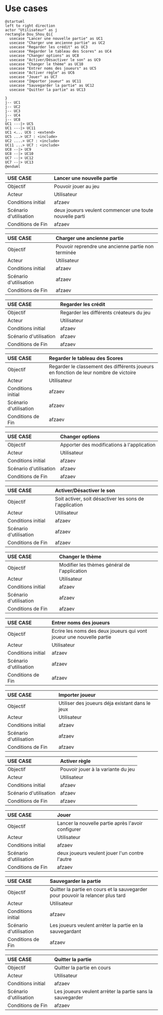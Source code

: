 # Use cases

``` plantuml
@startuml
left to right direction
actor "Utilisateur" as j
rectangle Dou_Shou_Qi{
  usecase "Lancer une nouvelle partie" as UC1
  usecase "Charger une ancienne partie" as UC2
  usecase "Regarder les crédit" as UC3
  usecase "Regarder le tableau des Scores" as UC4
  usecase "Changer options" as UC8
  usecase "Activer/Désactiver le son" as UC9
  usecase "Changer le thème" as UC10
  usecase "Entrer noms des joueurs" as UC5
  usecase "Activer règle" as UC6
  usecase "Jouer" as UC7
  usecase "Importer joueur" as UC11
  usecase "Sauvegarder la partie" as UC12
  usecase "Quitter la partie" as UC13
  
}
j-- UC1
j-- UC2
j-- UC3
j-- UC4
j-- UC8
UC1 ---|> UC5 
UC1 ---|> UC11 
UC1 <... UC6 : <extend>
UC5 ...> UC7 : <include>
UC2 ....> UC7 : <include>
UC11 ...> UC7 : <include>
UC8 --|> UC9 
UC8 --|> UC10
UC7 --|> UC12
UC7 --|> UC13
@enduml
```

| USE CASE | Lancer une nouvelle partie |
| :----------- |:----------------- |
| Objectif | Pouvoir jouer au jeu |
| Acteur | Utilisateur |
| Conditions initial | afzaev |
| Scénario d'utilisation | deux joueurs veulent commencer une toute nouvelle parti |
| Conditions de Fin | afzaev |

| USE CASE | Charger une ancienne partie |
| :----------- |:----------------- |
| Objectif | Pouvoir reprendre une ancienne partie non terminée |
| Acteur | Utilisateur |
| Conditions initial | afzaev |
| Scénario d'utilisation | afzaev |
| Conditions de Fin | afzaev |

| USE CASE | Regarder les crédit |
| :----------- |:----------------- |
| Objectif | Regarder les différents créateurs du jeu |
| Acteur | Utilisateur |
| Conditions initial | afzaev |
| Scénario d'utilisation | afzaev |
| Conditions de Fin | afzaev |

| USE CASE | Regarder le tableau des Scores |
| :----------- |:----------------- |
| Objectif | Regarder le classement des différents joueurs en fonction de leur nombre de victoire |
| Acteur | Utilisateur |
| Conditions initial | afzaev |
| Scénario d'utilisation | afzaev |
| Conditions de Fin | afzaev |

| USE CASE | Changer options |
| :----------- |:----------------- |
| Objectif | Apporter des modifications à l'application |
| Acteur | Utilisateur |
| Conditions initial | afzaev |
| Scénario d'utilisation | afzaev |
| Conditions de Fin | afzaev |

| USE CASE | Activer/Désactiver le son |
| :----------- |:----------------- |
| Objectif | Soit activer, soit désactiver les sons de l'application |
| Acteur | Utilisateur |
| Conditions initial | afzaev |
| Scénario d'utilisation | afzaev |
| Conditions de Fin | afzaev |

| USE CASE | Changer le thème |
| :----------- |:----------------- |
| Objectif | Modifier les thèmes général de l'application |
| Acteur | Utilisateur |
| Conditions initial | afzaev |
| Scénario d'utilisation | afzaev |
| Conditions de Fin | afzaev |

| USE CASE | Entrer noms des joueurs |
| :----------- |:----------------- |
| Objectif | Ecrire les noms des deux joueurs qui vont joueur une nouvelle partie |
| Acteur | Utilisateur |
| Conditions initial | afzaev |
| Scénario d'utilisation | afzaev |
| Conditions de Fin | afzaev |

| USE CASE | Importer joueur |
| :----------- |:----------------- |
| Objectif | Utiliser des joueurs déja existant dans le jeux |
| Acteur | Utilisateur |
| Conditions initial | afzaev |
| Scénario d'utilisation | afzaev |
| Conditions de Fin | afzaev |

| USE CASE | Activer règle |
| :----------- |:----------------- |
| Objectif | Pouvoir jouer à la variante du jeu |
| Acteur | Utilisateur |
| Conditions initial | afzaev |
| Scénario d'utilisation | afzaev |
| Conditions de Fin | afzaev |

| USE CASE | Jouer |
| :----------- |:----------------- |
| Objectif | Lancer la nouvelle partie après l'avoir configurer |
| Acteur | Utilisateur |
| Conditions initial | afzaev |
| Scénario d'utilisation | deux joueurs veulent jouer l'un contre l'autre |
| Conditions de Fin | afzaev |

| USE CASE | Sauvegarder la partie |
| :----------- |:----------------- |
| Objectif | Quitter la partie en cours et la sauvegarder pour pouvoir la relancer plus tard |
| Acteur | Utilisateur |
| Conditions initial | afzaev |
| Scénario d'utilisation | Les joueurs veulent arrèter la partie en la sauvegardant |
| Conditions de Fin | afzaev |

| USE CASE | Quitter la partie |
| :----------- |:----------------- |
| Objectif | Quitter la partie en cours |
| Acteur | Utilisateur |
| Conditions initial | afzaev |
| Scénario d'utilisation | Les joueurs veulent arrèter la partie sans la sauvegarder |
| Conditions de Fin | afzaev |
